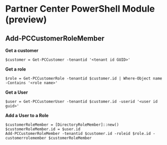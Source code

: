 # Partner Center PowerShell Module (preview) #

## Add-PCCustomerRoleMember ##

**Get a customer**

    $customer = Get-PCCustomer -tenantid '<tenant id GUID>'

**Get a role**

    $role = Get-PCCustomerRole -tenantid $customer.id | Where-Object name -Contains '<role name>'

**Get a User**

    $user = Get-PCCustomerUser -tenantid $customer.id -userid '<user id guid>'

**Add a User to a Role**

    $customerRoleMember = [DirectoryRoleMember]::new()
    $customerRoleMember.id = $user.id
    Add-PCCustomerRoleMember -tenantid $customer.id -roleid $role.id -customerrolemember $customerRoleMember


